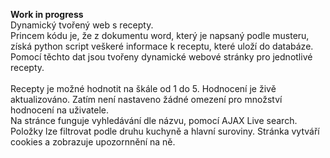 **Work in progress**</br>
Dynamický tvořený web s recepty.</br>
Princem kódu je, že z dokumentu word, který je napsaný podle musteru, získá python script veškeré informace k receptu, které uloží do databáze.</br>
Pomocí těchto dat jsou tvořeny dynamické webové stránky pro jednotlivé recepty.</br>
</br>
Recepty je možné hodnotit na škále od 1 do 5. Hodnocení je živě aktualizováno. Zatím není nastaveno žádné omezení pro množství hodnocení na uživatele.</br>
Na stránce funguje vyhledávání dle názvu, pomocí AJAX Live search. Položky lze filtrovat podle druhu kuchyně a hlavní suroviny. Stránka vytváří cookies a zobrazuje upozornnění na ně.</br>